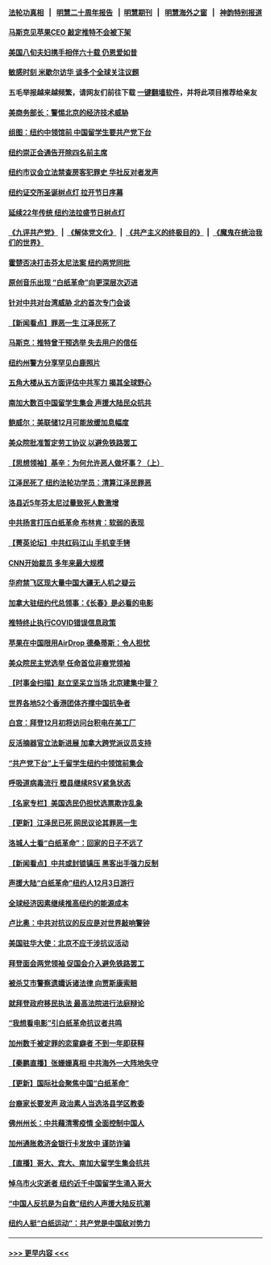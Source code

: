 #### [法轮功真相](https://github.com/gfw-breaker/truth/blob/master/README.md?t=0) &nbsp;&nbsp;|&nbsp;&nbsp; [明慧二十周年报告](https://github.com/gfw-breaker/mh-reports/blob/master/README.md?t=0) &nbsp;&nbsp;|&nbsp;&nbsp;[明慧期刊](https://github.com/gfw-breaker/mh-qikan) &nbsp;&nbsp;|&nbsp;&nbsp; [明慧海外之窗](https://github.com/gfw-breaker/mh-news/blob/master/README.md?t=0) &nbsp;&nbsp;|&nbsp;&nbsp; [神韵特别报道](https://github.com/gfw-breaker/mh-news/blob/master/shenyun.md?t=0)
#### [马斯克见苹果CEO 敲定推特不会被下架](../pages/nsc412/n13876640.md?t=12020101) 
#### [美国八旬夫妇携手相伴六十载 仍恩爱如昔](../pages/nsc412/n13876557.md?t=12020101) 
#### [敏感时刻 米歇尔访华 谈多个全球关注议题](../pages/nsc412/n13876726.md?t=12020101) 
#### 五毛举报越来越频繁，请网友们前往下载 [一键翻墙软件](https://github.com/gfw-breaker/ssr-accounts)，并将此项目推荐给亲友
#### [美商务部长：警惕北京的经济技术威胁](../pages/nsc412/n13876310.md?t=12020101) 
#### [组图：纽约中领馆前 中国留学生要共产党下台](../pages/nsc412/n13875829.md?t=12020101) 
#### [纽约崇正会通告开除四名前主席](../pages/nsc412/n13876502.md?t=12020101) 
#### [纽约市议会立法禁查房客犯罪史 华社反对者发声](../pages/nsc412/n13876495.md?t=12020101) 
#### [纽约证交所圣诞树点灯 拉开节日序幕](../pages/nsc412/n13876478.md?t=12020101) 
#### [延续22年传统 纽约法拉盛节日树点灯](../pages/nsc412/n13876473.md?t=12020101) 
#### [《九评共产党》](https://github.com/begood0513/9ping.md/blob/master/README.md) &nbsp;|&nbsp; [《解体党文化》](../../../../jtdwh.md/blob/master/README.md)  &nbsp;|&nbsp; [《共产主义的终极目的》](../../../../gczydzjmd.md/blob/master/README.md) &nbsp;|&nbsp; [《魔鬼在统治我们的世界》](../../../../mgztzwmdsj.md/blob/master/README.md) 
#### [霍楚否决打击芬太尼法案 纽约两党同批](../pages/nsc412/n13876493.md?t=12020101) 
#### [原创音乐出现 “白纸革命”向更深层次迈进](../pages/nsc412/n13876509.md?t=12020101) 
#### [针对中共对台湾威胁 北约首次专门会谈](../pages/nsc412/n13876423.md?t=12020101) 
#### [【新闻看点】罪恶一生 江泽民死了](../pages/nsc412/n13876336.md?t=12020101) 
#### [马斯克：推特曾干预选举 失去用户的信任](../pages/nsc412/n13876434.md?t=12020101) 
#### [纽约州警方分享罕见白鹿照片](../pages/nsc412/n13876425.md?t=12020101) 
#### [五角大楼从五方面评估中共军力 揭其全球野心](../pages/nsc412/n13876394.md?t=12020101) 
#### [南加大数百中国留学生集会 声援大陆民众抗共](../pages/nsc412/n13876382.md?t=12020101) 
#### [鲍威尔：美联储12月可能放缓加息幅度](../pages/nsc412/n13876342.md?t=12020101) 
#### [美众院批准暂定劳工协议 以避免铁路罢工](../pages/nsc412/n13876257.md?t=12020101) 
#### [【思想领袖】基辛：为何允许恶人做坏事？（上）](../pages/nsc412/n13875667.md?t=12020101) 
#### [江泽民死了 纽约法轮功学员：清算江泽民罪恶](../pages/nsc412/n13876312.md?t=12020101) 
#### [洛县近5年芬太尼过量致死人数激增](../pages/nsc412/n13876361.md?t=12020101) 
#### [中共扬言打压白纸革命 布林肯：软弱的表现](../pages/nsc412/n13876302.md?t=12020101) 
#### [【菁英论坛】中共红码江山 手机变手铐](../pages/nsc412/n13876292.md?t=12020101) 
#### [CNN开始裁员 多年来最大规模](../pages/nsc412/n13876274.md?t=12020101) 
#### [华府禁飞区现大量中国大疆无人机之疑云](../pages/nsc412/n13876273.md?t=12020101) 
#### [加拿大驻纽约代总领事：《长春》是必看的电影](../pages/nsc412/n13875854.md?t=12020101) 
#### [推特终止执行COVID错误信息政策](../pages/nsc412/n13875656.md?t=12020101) 
#### [苹果在中国限用AirDrop 德桑蒂斯：令人担忧](../pages/nsc412/n13876137.md?t=12020101) 
#### [美众院民主党选举 任命首位非裔党领袖](../pages/nsc412/n13876167.md?t=12020101) 
#### [【时事金扫描】赵立坚呆立当场 北京建集中营？](../pages/nsc412/n13876191.md?t=12020101) 
#### [世界各地52个香港团体齐撑中国抗争者](../pages/nsc412/n13875792.md?t=12020101) 
#### [白宫：拜登12月初将访问台积电在美工厂](../pages/nsc412/n13876214.md?t=12020101) 
#### [反活摘器官立法新进展 加拿大跨党派议员支持](../pages/nsc412/n13876061.md?t=12020101) 
#### [“共产党下台”上千留学生纽约中领馆前集会](../pages/nsc412/n13875802.md?t=12020101) 
#### [呼吸道病毒流行 橙县继续RSV紧急状态](../pages/nsc412/n13876218.md?t=12020101) 
#### [【名家专栏】美国选民仍担忧选票欺诈乱象](../pages/nsc412/n13875447.md?t=12020101) 
#### [【更新】江泽民已死 网民议论其罪恶一生](../pages/nsc412/n13876029.md?t=12020101) 
#### [洛城人士看“白纸革命”：回家的日子不远了](../pages/nsc412/n13875943.md?t=12020101) 
#### [【新闻看点】中共或封锁镇压 黑客出手强力反制](../pages/nsc412/n13875658.md?t=12020101) 
#### [声援大陆“白纸革命”纽约人12月3日游行](../pages/nsc412/n13875784.md?t=12020101) 
#### [全球经济因素继续推高纽约的能源成本](../pages/nsc412/n13875815.md?t=12020101) 
#### [卢比奥：中共对抗议的反应是对世界敲响警钟](../pages/nsc412/n13875828.md?t=12020101) 
#### [美国驻华大使：北京不应干涉抗议活动](../pages/nsc412/n13875595.md?t=12020101) 
#### [拜登面会两党领袖 促国会介入避免铁路罢工](../pages/nsc412/n13875671.md?t=12020101) 
#### [被杀艾市警察遗孀诉诸法律 向贾斯康索赔](../pages/nsc412/n13875770.md?t=12020101) 
#### [就拜登政府移民执法 最高法院进行法庭辩论](../pages/nsc412/n13875544.md?t=12020101) 
#### [“我想看电影”引白纸革命抗议者共鸣](../pages/nsc412/n13875742.md?t=12020101) 
#### [加州数千被定罪的恋童癖者 不到一年即获释](../pages/nsc412/n13875736.md?t=12020101) 
#### [【秦鹏直播】张姗姗真相 中共海外一大阵地失守](../pages/nsc412/n13875626.md?t=12020101) 
#### [【更新】国际社会聚焦中国“白纸革命”](../pages/nsc412/n13875376.md?t=12020101) 
#### [台裔家长要发声 政治素人当选洛县学区教委](../pages/nsc412/n13875700.md?t=12020101) 
#### [佛州州长：中共藉清零疫情 全面控制中国人](../pages/nsc412/n13875603.md?t=12020101) 
#### [加州通胀救济金银行卡发放中 谨防诈骗](../pages/nsc412/n13875586.md?t=12020101) 
#### [【直播】哥大、宾大、南加大留学生集会抗共](../pages/nsc412/n13875540.md?t=12020101) 
#### [悼乌市火灾逝者 纽约近千中国留学生涌入哥大](../pages/nsc412/n13875228.md?t=12020101) 
#### [“中国人反抗是为自救”纽约人声援大陆反抗潮](../pages/nsc412/n13875210.md?t=12020101) 
#### [纽约人挺“白纸运动”：共产党是中国敌对势力](../pages/nsc412/n13875207.md?t=12020101) 

----
#### [ >>> 更早内容 <<< ](../indexes/nsc412-earlier.md)
